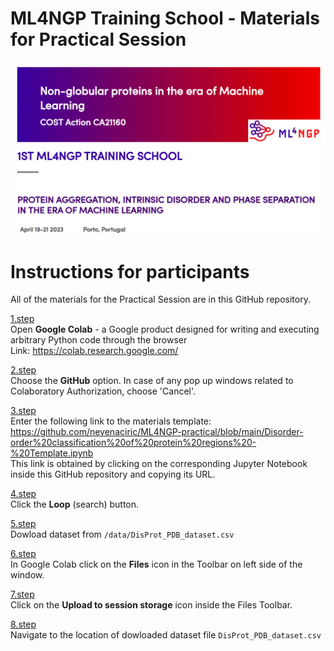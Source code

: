 # ML4NGP Training School - Materials for Practical Session

<p align="center">
  <img src="./ml4ngp_training_school_logo.png" width="1300">
</p>

# Instructions for participants

All of the materials for the Practical Session are in this GitHub repository.

<ins>1.step</ins></br>
Open <b>Google Colab</b> - a Google product designed for writing and executing
arbitrary Python code through the browser</br>
Link: https://colab.research.google.com/

<ins>2.step</ins></br>
Choose the <b>GitHub</b> option. In case of any pop up windows related to Colaboratory Authorization, choose 'Cancel'.

<ins>3.step</ins></br>
Enter the following link to the materials template: 
https://github.com/nevenaciric/ML4NGP-practical/blob/main/Disorder-order%20classification%20of%20protein%20regions%20-%20Template.ipynb</br>
This link is obtained by clicking on the corresponding Jupyter Notebook inside this GitHub repository and copying its URL.

<ins>4.step</ins></br>
Click the <b>Loop</b> (search) button.

<ins>5.step</ins></br>
Dowload dataset from <code>/data/DisProt_PDB_dataset.csv</code>

<u>6.step</u></br>
In Google Colab click on the <b>Files</b> icon in the Toolbar on left side of the window.

<ins>7.step</ins></br>
Click on the <b>Upload to session storage</b> icon inside the Files Toolbar.

<ins>8.step</ins></br>
Navigate to the location of dowloaded dataset file <code>DisProt_PDB_dataset.csv</code>

